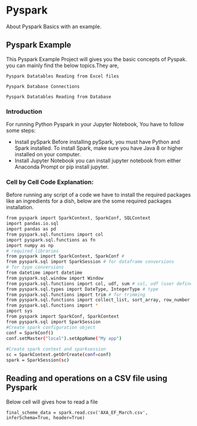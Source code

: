 # Pyspark
About Pyspark Basics with an example.
## Pyspark Example
This Pyspark Example Project will gives you the basic concepts of Pyspak.
you can mainly find the below topics.They are,

`Pyspark Datatables Reading from Excel files`

`Pyspark Database Connections`

`Pyspark Datatables Reading from Database`

### Introduction
For running Python Pyspark in your Jupyter Notebook, You have to follow some steps:
* Install pySpark
  Before installing pySpark, you must have Python and Spark installed.
  To install Spark, make sure you have Java 8 or higher installed on your computer.
* Install Jupyter Notebook
  you can install jupyter notebook from either Anaconda Prompt or pip install jupyter.
 
### Cell by Cell Code Explanation:
Before running any script of a code we have to install the required packages like an ingredients for a dish,
below are the some required packages installation.
```bash
from pyspark import SparkContext, SparkConf, SQLContext
import pandas.io.sql
import pandas as pd
from pyspark.sql.functions import col
import pyspark.sql.functions as fn
import numpy as np
# required libraries
from pyspark import SparkContext, SparkConf #
from pyspark.sql import SparkSession # for dataframe conversions
# for type conversions
from datetime import datetime
from pyspark.sql.window import Window
from pyspark.sql.functions import col, udf, sum # col, udf (user defined functions)
from pyspark.sql.types import DateType, IntegerType # type
from pyspark.sql.functions import trim # for trimming
from pyspark.sql.functions import collect_list, sort_array, row_number # for grouping and taking the last/first element
from pyspark.sql.functions import *
import sys
from pyspark import SparkConf, SparkContext
from pyspark.sql import SparkSession
#Create spark configuration object
conf = SparkConf()
conf.setMaster("local").setAppName("My app")
 
#Create spark context and sparksession
sc = SparkContext.getOrCreate(conf=conf)
spark = SparkSession(sc)
```
## Reading and operations on a CSV file using Pyspark
Below cell will gives how to read a file
```
final_scheme_data = spark.read.csv('AXA_EF_March.csv', inferSchema=True, header=True)
```
